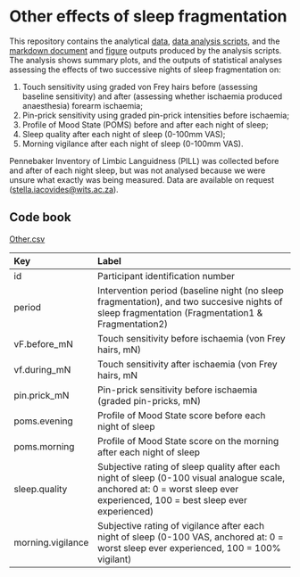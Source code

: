 # Other effects of sleep fragmentation

This repository contains the analytical [data](./data/other.csv), [data analysis scripts](sleep-fragmentation-other.Rmd), and the [markdown document](sleep-fragmentation-other.md) and [figure](./figures/) outputs produced by the analysis scripts. The analysis shows summary plots, and the outputs of statistical analyses assessing the effects of two successive nights of sleep fragmentation on:  

1. Touch sensitivity using graded von Frey hairs before (assessing baseline sensitivity) and after (assessing whether ischaemia produced anaesthesia) forearm ischaemia;  
2. Pin-prick sensitivity using graded pin-prick intensities before ischaemia;  
3. Profile of Mood State (POMS) before and after each night of sleep;  
4. Sleep quality after each night of sleep (0-100mm VAS);  
5. Morning vigilance after each night of sleep (0-100mm VAS).

Pennebaker Inventory of Limbic Languidness (PILL) was collected before and after of each night sleep, but was not analysed because we were unsure what exactly was being measured. Data are available on request (stella.iacovides@wits.ac.za).

## Code book
[Other.csv](./data/Other.csv)  

|Key               |Label                                                                                                                                                                        |
|:-----------------|:----------------------------------------------------------------------------------------------------------------------------------------------------------------------------|
|id                |Participant identification number                                                                                                                                            |
|period            |Intervention period (baseline night (no sleep fragmentation), and two succesive nights of sleep fragmentation (Fragmentation1 & Fragmentation2)                              |
|vF.before_mN      |Touch sensitivity before ischaemia (von Frey hairs, mN)                                                                                                                      |
|vf.during_mN      |Touch sensitivity after ischaemia (von Frey hairs, mN                                                                                                                        |
|pin.prick_mN      |Pin-prick sensitivity before ischaemia (graded pin-pricks, mN)                                                                                                               |
|poms.evening      |Profile of Mood State score before each night of sleep                                                                                                                       |
|poms.morning      |Profile of Mood State score on the morning after each night of sleep                                                                                                         |
|sleep.quality     |Subjective rating of sleep quality after each night of sleep (0-100 visual analogue scale, anchored at: 0 = worst sleep ever experienced, 100 = best sleep ever experienced) |
|morning.vigilance |Subjective rating of vigilance after each night of sleep (0-100 VAS, anchored at: 0 = worst sleep ever experienced, 100 = 100% vigilant)                                     |
